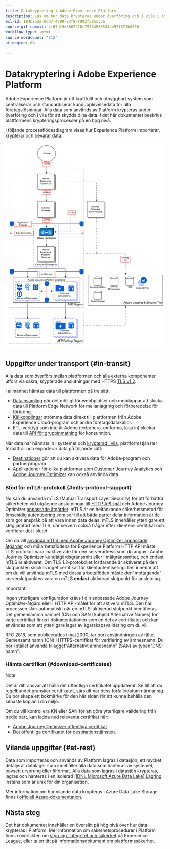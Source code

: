 ```yaml
---
title: Datakryptering i Adobe Experience Platform
description: Läs om hur data krypteras under överföring och i vila i Adobe Experience Platform.
exl-id: 184b2b2d-8cd7-4299-83f8-f992f585c336
source-git-commit: 4f67df5d3667218c79504535534de57f871b0650
workflow-type: tm+mt
source-wordcount: '712'
ht-degree: 0%

---
```


# Datakryptering i Adobe Experience Platform

Adobe Experience Platform är ett kraftfullt och utbyggbart system som centraliserar och standardiserar kundupplevelsedata för alla företagslösningar. Alla data som används av Platform krypteras under överföring och i vila för att skydda dina data. I det här dokumentet beskrivs plattformens krypteringsprocesser på en hög nivå.

I följande processflödesdiagram visas hur Experience Platform importerar, krypterar och bevarar data:

![Ett diagram som illustrerar hur data importeras, krypteras och bevaras av Experience Platform.](../images/governance-privacy-security/encryption/flow.png)

## Uppgifter under transport {#in-transit}

Alla data som överförs mellan plattformen och alla externa komponenter utförs via säkra, krypterade anslutningar med HTTPS [TLS v1.2](https://datatracker.ietf.org/doc/html/rfc5246).

I allmänhet hämtas data till plattformen på tre sätt:

- [Datainsamling](../../collection/home.md) gör det möjligt för webbplatser och mobilappar att skicka data till Platform Edge Network för mellanlagring och förberedelse för förtäring.
- [Källkopplingar](../../sources/home.md) strömma data direkt till plattformen från Adobe Experience Cloud-program och andra företagsdatakällor.
- ETL-verktyg som inte är Adobe (extrahera, omforma, läsa in) skickar data till [API för gruppinmatning](../../ingestion/batch-ingestion/overview.md) för konsumtion.

När data har hämtats in i systemet och [krypterad i vila](#at-rest), plattformstjänster förbättrar och exporterar data på följande sätt:

- [Destinationer](../../destinations/home.md) gör att du kan aktivera data för Adobe-program och partnerprogram.
- Applikationer för olika plattformar som [Customer Journey Analytics](https://experienceleague.adobe.com/docs/analytics-platform/using/cja-overview/cja-overview.html) och [Adobe Journey Optimizer](https://experienceleague.adobe.com/en/docs/journey-optimizer/using/ajo-home) kan också använda data.

### Stöd för mTLS-protokoll {#mtls-protocol-support}

Nu kan du använda mTLS (Mutual Transport Layer Security) för att förbättra säkerheten vid utgående anslutningar till [HTTP API-mål](../../destinations/catalog/streaming/http-destination.md) och Adobe Journey Optimizer [anpassade åtgärder](https://experienceleague.adobe.com/en/docs/journey-optimizer/using/orchestrate-journeys/about-journey-building/using-custom-actions). mTLS är en heltäckande säkerhetsmetod för ömsesidig autentisering som ser till att båda parter delar information är de som gör anspråk på att vara innan data delas. mTLS innehåller ytterligare ett steg jämfört med TLS, där servern också frågar efter klientens certifikat och verifierar det i slutet.

Om du vill [använda mTLS med Adobe Journey Optimizer anpassade åtgärder](https://experienceleague.adobe.com/en/docs/journey-optimizer/using/configuration/configure-journeys/action-journeys/about-custom-action-configuration) och målarbetsflödena för Experience Platform HTTP API måste TLS-protokoll vara inaktiverade för den serveradress som du angav i Adobe Journey Optimizer kundåtgärdsgränssnitt eller i målgränssnittet, och endast mTLS är aktiverat. Om TLS 1.2-protokollet fortfarande är aktiverat på den slutpunkten skickas inget certifikat för klientautentisering. Det innebär att om du vill använda mTLS med dessa arbetsflöden måste den&quot;mottagande&quot; serverslutpunkten vara en mTLS **endast** aktiverad slutpunkt för anslutning.

>[!IMPORTANT]
>
>Ingen ytterligare konfiguration krävs i din anpassade Adobe Journey Optimizer-åtgärd eller i HTTP API-målet för att aktivera mTLS. Den här processen sker automatiskt när en mTLS-aktiverad slutpunkt identifieras. Det gemensamma namnet (CN) och SAN (Subject Alternative Names) för varje certifikat finns i dokumentationen som en del av certifikatet och kan användas som ett ytterligare lager av ägarskapsvalidering om du vill.
>
>RFC 2818, som publicerades i maj 2000, tar bort användningen av fältet Gemensamt namn (CN) i HTTPS-certifikat för verifiering av ämnesnamn. Du bör i stället använda tillägget&quot;Alternativt ämnesnamn&quot; (SAN) av typen&quot;DNS-namn&quot;.

### Hämta certifikat {#download-certificates}

>[!NOTE]
>
>Det är ditt ansvar att hålla det offentliga certifikatet uppdaterat. Se till att du regelbundet granskar certifikatet, särskilt när dess förfallodatum närmar sig. Du bör skapa ett bokmärke för den här sidan för att kunna behålla den senaste kopian i din miljö.

Om du vill kontrollera KN eller SAN för att göra ytterligare validering från tredje part, kan ladda ned relevanta certifikat här:

- [Adobe Journey Optimizer offentliga certifikat](../images/governance-privacy-security/encryption/AJO-public-certificate.pem)
- [Det offentliga certifikatet för destinationstjänsten](../images/governance-privacy-security/encryption/destinations-public-cert.pem).

## Vilande uppgifter {#at-rest}

Data som importeras och används av Platform lagras i datasjön, ett mycket detaljerat datalager som innehåller alla data som hanteras av systemet, oavsett ursprung eller filformat. Alla data som lagras i datasjön krypteras, lagras och hanteras i en isolerad [[!DNL Microsoft Azure Data Lake] Lagring](https://docs.microsoft.com/en-us/azure/storage/blobs/data-lake-storage-introduction) instans som är unik för din organisation.

Mer information om hur vilande data krypteras i Azure Data Lake Storage finns i [officiell Azure-dokumentation](https://learn.microsoft.com/en-us/azure/storage/common/storage-service-encryption).

## Nästa steg

Det här dokumentet innehåller en översikt på hög nivå över hur data krypteras i Platform. Mer information om säkerhetsprocedurer i Platform finns i översikten om [styrning, integritet och säkerhet](./overview.md) på Experience League, eller ta en titt på [Informationsdokument om plattformssäkerhet](https://www.adobe.com/content/dam/cc/en/security/pdfs/AEP_SecurityOverview.pdf).
